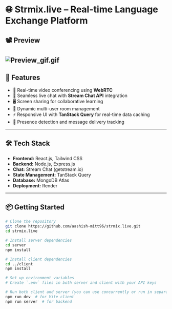# 🌐 Strmix.live – Real-time Language Exchange Platform

## 📽️ Preview

![Preview_gif.gif](.Preview_gif.gif)
---

## 🚀 Features

- 🎥 Real-time video conferencing using **WebRTC**
- 💬 Seamless live chat with **Stream Chat API** integration
- 🖥️ Screen sharing for collaborative learning
- 👥 Dynamic multi-user room management
- ⚡ Responsive UI with **TanStack Query** for real-time data caching
- 🔔 Presence detection and message delivery tracking

---

## 🛠️ Tech Stack

- **Frontend:** React.js, Tailwind CSS
- **Backend:** Node.js, Express.js
- **Chat:** Stream Chat (getstream.io)
- **State Management:** TanStack Query
- **Database:** MongoDB Atlas
- **Deployment:** Render

---

## 📦 Getting Started

```bash
# Clone the repository
git clone https://github.com/aashish-mitt96/strmix.live.git
cd strmix.live

# Install server dependencies
cd server
npm install

# Install client dependencies
cd ../client
npm install

# Set up environment variables
# Create `.env` files in both server and client with your API keys

# Run both client and server (you can use concurrently or run in separate terminals)
npm run dev  # for Vite client
npm run server  # for backend
